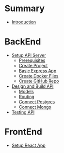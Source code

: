 # Summary


- [Introduction](./intro/intro.md)
# BackEnd
- [Setup API Server](./chapter_1/setup_api_server.md)
    - [Prerequisites](./chapter_1/prerequisites.md)
    - [Create Project](./chapter_1/create_project.md)
    - [Basic Express App](./chapter_1/basic_express_app.md)
    - [Create Docker Files](./chapter_1/docker_files.md)
    - [Create GitHub Repo](./chapter_1/github_repo.md)
- [Design and Build API](./chapter_2/api_design.md)
    - [Models](./chapter_2/models.md)
    - [Routing](./chapter_2/routing.md)
    - [Connect Postgres]()
    - [Connect Mongo]()
- [Testing API]()
# FrontEnd
- [Setup React App]()